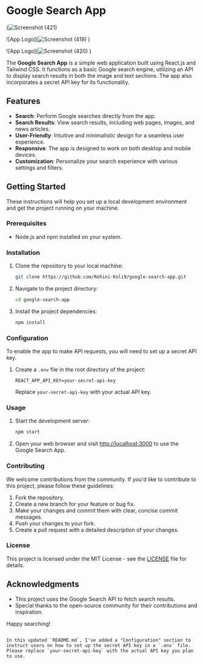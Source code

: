 # Google Search App

(![Screenshot (421)](https://github.com/Rohini-Koli9/Google-Search-App/assets/111489763/78e68c27-2ff9-4845-884b-e2d06e6ed7f1)


![App Logo](![Screenshot (419)](https://github.com/Rohini-Koli9/Google-Search-App/assets/111489763/c6472fcc-770c-41a6-bf48-76d5c16fb9d9)
)

![App Logo](![Screenshot (420)](https://github.com/Rohini-Koli9/Google-Search-App/assets/111489763/932ca15d-3222-48dd-8393-af69cf578394)
)

The **Google Search App** is a simple web application built using React.js and Tailwind CSS. It functions as a basic Google search engine, utilizing an API to display search results in both the image and text sections. The app also incorporates a secret API key for its functionality.

## Features

- **Search**: Perform Google searches directly from the app.
- **Search Results**: View search results, including web pages, images, and news articles.
- **User-Friendly**: Intuitive and minimalistic design for a seamless user experience.
- **Responsive**: The app is designed to work on both desktop and mobile devices.
- **Customization**: Personalize your search experience with various settings and filters.

## Getting Started

These instructions will help you set up a local development environment and get the project running on your machine.

### Prerequisites

- Node.js and npm installed on your system.

### Installation

1. Clone the repository to your local machine:

   ```bash
   git clone https://github.com/Rohini-Koli9/google-search-app.git
   ```

2. Navigate to the project directory:

   ```bash
   cd google-search-app
   ```

3. Install the project dependencies:

   ```bash
   npm install
   ```

### Configuration

To enable the app to make API requests, you will need to set up a secret API key.

1. Create a `.env` file in the root directory of the project:

   ```
   REACT_APP_API_KEY=your-secret-api-key
   ```

   Replace `your-secret-api-key` with your actual API key.

### Usage

1. Start the development server:

   ```bash
   npm start
   ```

2. Open your web browser and visit [http://localhost:3000](http://localhost:3000) to use the Google Search App.

### Contributing

We welcome contributions from the community. If you'd like to contribute to this project, please follow these guidelines:

1. Fork the repository.
2. Create a new branch for your feature or bug fix.
3. Make your changes and commit them with clear, concise commit messages.
4. Push your changes to your fork.
5. Create a pull request with a detailed description of your changes.

### License

This project is licensed under the MIT License - see the [LICENSE](LICENSE) file for details.

## Acknowledgments

- This project uses the Google Search API to fetch search results.
- Special thanks to the open-source community for their contributions and inspiration.

Happy searching!
```

In this updated `README.md`, I've added a "Configuration" section to instruct users on how to set up the secret API key in a `.env` file. Please replace `your-secret-api-key` with the actual API key you plan to use.
